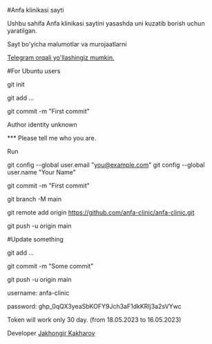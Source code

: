 #Anfa klinikasi sayti 

Ushbu sahifa Anfa klinikasi saytini yasashda uni kuzatib borish uchun yaratilgan.

Sayt bo'yicha malumotlar va murojaatlarni

[Telegram orqali yo'llashingiz mumkin.](https://t.me/+yyeKEdFA2kU2MWNi)

#For Ubuntu users

git init

git add ...

git commit -m "First commit"

Author identity unknown

*** Please tell me who you are.

Run

  git config --global user.email "you@example.com"
  git config --global user.name "Your Name"

git commit -m "First commit"

git branch -M main

git remote add origin https://github.com/anfa-clinic/anfa-clinic.git

git push -u origin main

#Update something

git add ...

git commit -m "Some commit"

git push -u origin main

username: anfa-clinic

password: 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

Token will work only 30 day. (from 18.05.2023 to 16.05.2023)

Developer [Jakhongir Kakharov](https://t.me/jakhongir_kakharov)
